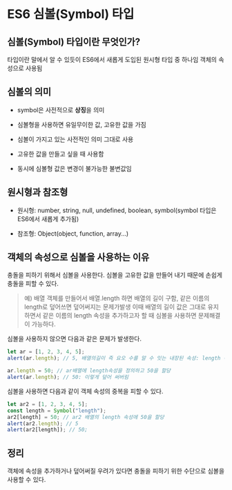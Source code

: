 # ES6 심볼(Symbol) 타입

## 심볼(Symbol) 타입이란 무엇인가?

타입이란 말에서 알 수 있듯이 ES6에서 새롭게 도입된 원시형 타입 중 하나임 객체의 속성으로 사용됨

## 심볼의 의미

-   symbol은 사전적으로 **상징**을 의미

-   심볼형을 사용하면 유일무이한 값, 고유한 값을 가짐

-   심볼이 가지고 있는 사전적인 의미 그대로 사용

-   고유한 값을 만들고 싶을 때 사용함

-   동시에 심볼형 값은 변경이 불가능한 불변값임

## 원시형과 참조형

-   원시형: number, string, null, undefined, boolean, symbol(symbol 타입은 ES6에서 새롭게 추가됨)

-   참조형: Object(object, function, array...)

## 객체의 속성으로 심볼을 사용하는 이유

충돌을 피하기 위해서 심볼을 사용한다. 심볼을 고유한 값을 만들어 내기 때문에 손쉽게 충돌을 피할 수 있다.

> 예) 배열 객체를 만들어서 배열.length 하면 배열의 길이 구함, 같은 이름의 length로 덮어쓰면 덮어써지는 문제가발생 이때 배열의 길이 값은 그대로 유지 하면서 같은 이름의 length 속성을 추가하고자 할 때 심볼을 사용하면 문제해결이 가능하다.

심볼을 사용하지 않으면 다음과 같은 문제가 발생한다.

```js
let ar = [1, 2, 3, 4, 5];
alert(ar.length); // 5, 배열의길이 즉 요오 수를 알 수 잇는 내장된 속성: length 속성 덕분에

ar.length = 50; // ar배열에 length속성을 정의하고 50을 할당
alert(ar.length); // 50: 이렇게 덮어 써버림
```

심볼을 사용하면 다음과 같이 객체 속성의 중복을 피할 수 있다.

```js
let ar2 = [1, 2, 3, 4, 5];
const length = Symbol("length");
ar2[length] = 50; // ar2 배열의 length 속성에 50을 할당
alert(ar2.length); // 5
alert(ar2[length]); // 50;
```

## 정리

객체에 속성을 추가하거나 덮어써질 우려가 있다면 충돌을 피하기 위한 수단으로 심볼을 사용할 수 있다.
